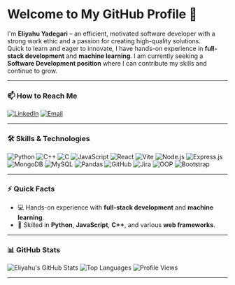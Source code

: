 # Welcome to My GitHub Profile 👋

I'm **Eliyahu Yadegari** – an efficient, motivated software developer with a strong work ethic and a passion for creating high-quality solutions.  
Quick to learn and eager to innovate, I have hands-on experience in **full-stack development** and **machine learning**.
I am currently seeking a **Software Development position** where I can contribute my skills and continue to grow.

---

### 📫 How to Reach Me
[![LinkedIn](https://img.shields.io/badge/LinkedIn-0A66C2?style=for-the-badge&logo=linkedin&logoColor=white)](https://www.linkedin.com/in/eliyahu-yadegari/)
[![Email](https://img.shields.io/badge/Email-D14836?style=for-the-badge&logo=gmail&logoColor=white)](mailto:yadgare10@gmail.com)

---

### 🛠️ Skills & Technologies
![Python](https://img.shields.io/badge/-Python-3776AB?style=flat-square&logo=python&logoColor=white)
![C++](https://img.shields.io/badge/-C++-00599C?style=flat-square&logo=c%2B%2B&logoColor=white)
![C](https://img.shields.io/badge/-C-A8B9CC?style=flat-square&logo=c&logoColor=black)
![JavaScript](https://img.shields.io/badge/-JavaScript-F7DF1E?style=flat-square&logo=javascript&logoColor=black)
![React](https://img.shields.io/badge/-React-61DAFB?style=flat-square&logo=react&logoColor=black)
![Vite](https://img.shields.io/badge/-Vite-646CFF?style=flat-square&logo=vite&logoColor=white)
![Node.js](https://img.shields.io/badge/-Node.js-339933?style=flat-square&logo=node.js&logoColor=white)
![Express.js](https://img.shields.io/badge/-Express.js-000000?style=flat-square&logo=express&logoColor=white)
![MongoDB](https://img.shields.io/badge/-MongoDB-47A248?style=flat-square&logo=mongodb&logoColor=white)
![MySQL](https://img.shields.io/badge/-MySQL-4479A1?style=flat-square&logo=mysql&logoColor=white)
![Pandas](https://img.shields.io/badge/-Pandas-150458?style=flat-square&logo=pandas&logoColor=white)
![GitHub](https://img.shields.io/badge/-GitHub-181717?style=flat-square&logo=github&logoColor=white)
![Jira](https://img.shields.io/badge/-Jira-0052CC?style=flat-square&logo=jira&logoColor=white)
![OOP](https://img.shields.io/badge/-OOP-7C4DFF?style=flat-square&logo=atom&logoColor=white)
![Bootstrap](https://img.shields.io/badge/-Bootstrap-7952B3?style=flat-square&logo=bootstrap&logoColor=white)

---

### ⚡ Quick Facts
- 💻 Hands-on experience with **full-stack development** and **machine learning**.
- 🤖 Skilled in **Python**, **JavaScript**, **C++**, and various **web frameworks**.

---

### 📊 GitHub Stats
![Eliyahu's GitHub Stats](https://github-readme-stats.vercel.app/api?username=EliyahuYadegari&show_icons=true&theme=radical)
![Top Languages](https://github-readme-stats.vercel.app/api/top-langs/?username=EliyahuYadegari&layout=compact&theme=radical)
![Profile Views](https://komarev.com/ghpvc/?username=EliyahuYadegari&color=blue&style=flat-square)

---
